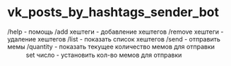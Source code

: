 # vk_posts_by_hashtags_sender_bot
/help - помощь
/add хештеги - добавление хештегов
/remove хештеги - удаление хештегов
/list - показать список хештегов
/send - отправить мемы
/quantity - показать текущее количество мемов для отправки
　　　set число - установить кол-во мемов для отправки
